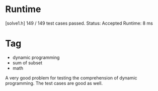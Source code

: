 # Runtime

[solve1.h]
149 / 149 test cases passed.
Status: Accepted
Runtime: 8 ms


# Tag
* dynamic programming
* sum of subset
* math


A very good problem for testing the comprehension of dynamic programming. The test cases are good as well.
